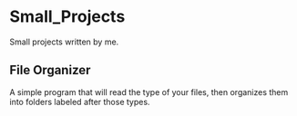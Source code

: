 # Small_Projects
Small projects written by me.
## File Organizer
A simple program that will read the type of your files, then organizes them into folders labeled after those types. 
